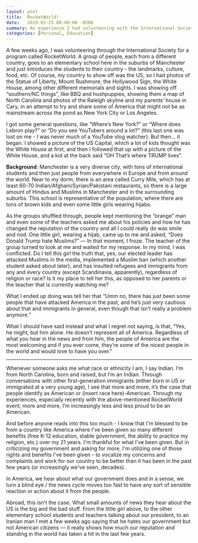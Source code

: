 ```yaml
---
layout: post
title:  RocketWorld!
date:   2019-03-25 08:00:00 -0500
summary: An experience I had volunteering with the International Society and reflections on my feelings of identity as an American.
categories: [Personal, Education]
---
```


A few weeks ago, I was volunteering through the International Society for a program called RocketWorld. A group of people, each from a different country, goes to an elementary school here in the suburbs of Manchester and just introduces the students to their country - the landmarks, culture, food, etc. Of course, my country to show off was the US, so I had photos of the Statue of Liberty, Mount Rushmore, the Hollywood Sign, the White House, among other different memorials and sights. I was showing off “southern/NC things”, like BBQ and hushpuppies, showing them a map of North Carolina and photos of the Raleigh skyline and my parents’ house in Cary, in an attempt to try and share some of America that might not be as mainstream across the pond as New York City or Los Angeles.

I got some general questions, like “Where’s New York?” or “Where does Lebron play?” or “Do you see YouTubers around a lot?” (this last one was lost on me - I was never much of a YouTube vlog watcher). But then… it began. I showed a picture of the US Capital, which a lot of kids thought was the White House at first, and then I followed that up with a picture of the White House, and a kid at the back said “OH That’s where TRUMP lives”.

**Background**: Manchester is a very diverse city, with tons of international students and then just people from everywhere in Europe and from around the world. Near to my dorm, there is an area called Curry Mile, which has at least 60-70 Indian/Afghani/Syrian/Pakistani restaurants, so there is a large amount of Hindus and Muslims in Manchester and in the surrounding suburbs. This school is representative of the population, where there are tons of brown kids and even some little girls wearing hijabs.

As the groups shuffled through, people kept mentioning the “orange” man and even some of the teachers asked me about his policies and how he has changed the reputation of the country and all I could really do was smile and nod. One little girl, wearing a hijab, came up to me and asked, “Does Donald Trump hate Muslims?” — In that moment, I froze. The teacher of the group turned to look at me and waited for my response.  In my mind, I was conflicted. Do I tell this girl the truth that, yes, our elected leader has attacked Muslims in the media, implemented a Muslim ban (which another student asked about later), and has insulted refugees and immigrants from any and every country (except Scandinavia, apparently), regardless of religion or race? Is it my place to tell her this, as opposed to her parents or the teacher that is currently watching me?

What I ended up doing was tell her that “Umm no, there has just been some people that have attacked America in the past, and he’s just very cautious about that and immigrants in general, even though that isn’t really a problem anymore.”

What I should have said instead and what I regret not saying, is that, “Yes, he might, but him alone. He doesn’t represent all of America. Regardless of what you hear in the news and from him, the people of America are the most welcoming and if you ever come, they’re some of the nicest people in the world and would love to have you over.”

___

Whenever someone asks me what race or ethnicity I am, I say Indian. I’m from North Carolina, born and raised, but I’m an Indian.
Through conversations with other first-generation immigrants (either born in US or immigrated at a very young age), I see that more and more, it’s the case that people identify as American or (insert race here)-American. Through my experiences, especially recently with the above-mentioned RocketWorld event, more and more, I’m increasingly less and less proud to be an American.

And before anyone reads into this too much - I know that I'm blessed to be from a country like America where I've been given so many different benefits (free K-12 education, stable government, the ability to practice my religion, etc.) over my 21 years. I'm thankful for what I've been given.
But in criticizing my government and asking for more, I'm utilizing one of those rights and benefits I've been given - to vocalize my concerns and complaints and work for our country to be better than it has been in the past few years (or increasingly we've seen, decades).

In America, we hear about what our government does and in a sense, we turn a blind eye / the news cycle moves too fast to have any sort of sensible reaction or action about it from the people.

Abroad, this isn’t the case. What small amounts of news they hear about the US is the big and the bad stuff. From the little girl above, to the other elementary school students and teachers talking about our president, to an Iranian man I met a few weeks ago saying that he hates our government but not American citizens — it really shows how much our reputation and standing in the world has taken a hit in the last few years.

